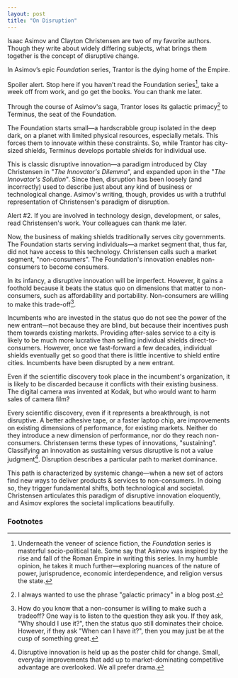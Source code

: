 ```yaml
---
layout: post
title: "On Disruption"
---
```


Isaac Asimov and Clayton Christensen are two of my favorite authors. Though they write about widely differing subjects, what brings them together is the concept of disruptive change.

In Asimov’s epic _Foundation_ series, Trantor is the dying home of the Empire. 

Spoiler alert. Stop here if you haven’t read the Foundation series[^1], take a week off from work, and go get the books. You can thank me later.

Through the course of Asimov's saga, Trantor loses its galactic primacy[^2] to Terminus, the seat of the Foundation.

The Foundation starts small—a hardscrabble group isolated in the deep dark, on a planet with limited physical resources, especially metals. This forces them to innovate within these constraints. So, while Trantor has city-sized shields, Terminus develops portable shields for individual use.

This is classic disruptive innovation—a paradigm introduced by Clay Christensen in "_The Innovator's Dilemma_", and expanded upon in the "_The Innovator's Solution_". Since then, disruption has been loosely (and incorrectly) used to describe just about any kind of business or technological change. Asimov's writing, though, provides us with a truthful representation of Christensen's paradigm of disruption.

Alert #2. If you are involved in technology design, development, or sales, read Christensen's work. Your colleagues can thank me later.

Now, the business of making shields traditionally serves city governments. The Foundation starts serving individuals&mdash;a market segment that, thus far, did not have access to this technology. Christensen calls such a market segment, "non-consumers". The Foundation's innovation enables non-consumers to become consumers.

In its infancy, a disruptive innovation will be imperfect. However, it gains a foothold because it beats the status quo on dimensions that matter to non-consumers, such as affordability and portability. Non-consumers are willing to make this trade-off[^3].

Incumbents who are invested in the status quo do not see the power of the new entrant—not because they are blind, but because their incentives push them towards existing markets. Providing after-sales service to a city is likely to be much more lucrative than selling individual shields direct-to-consumers. However, once we fast-forward a few decades, individual shields eventually get so good that there is little incentive to shield entire cities. Incumbents have been disrupted by a new entrant. 

Even if the scientific discovery took place in the incumbent's organization, it is likely to be discarded because it conflicts with their existing business. The digital camera was invented at Kodak, but who would want to harm sales of camera film?

Every scientific discovery, even if it represents a breakthrough, is not disruptive. A better adhesive tape, or a faster laptop chip, are improvements on existing dimensions of performance, for existing markets. Neither do they introduce a new dimension of performance, nor do they reach non-consumers. Christensen terms these types of innovations, "sustaining". Classifying an innovation as sustaining versus disruptive is not a value judgment[^4]. Disruption describes a particular path to market dominance.

This path is characterized by systemic change—when a new set of actors find new ways to deliver products & services to non-consumers. In doing so, they trigger fundamental shifts, both technological and societal. Christensen articulates this paradigm of disruptive innovation eloquently, and Asimov explores the societal implications beautifully.

### Footnotes
[^1]: Underneath the veneer of science fiction, the _Foundation_ series is masterful socio-political tale. Some say that Asimov was inspired by the rise and fall of the Roman Empire in writing this series. In my humble opinion, he takes it much further&mdash;exploring nuances of the nature of power, jurisprudence, economic interdependence, and religion versus the state. 
[^2]: I always wanted to use the phrase "galactic primacy" in a blog post.
[^3]: How do you know that a non-consumer is willing to make such a tradeoff? One way is to listen to the question they ask you. If they ask, "Why should I use it?", then the status quo still dominates their choice. However, if they ask "When can I have it?", then you may just be at the cusp of something great.
[^4]: Disruptive innovation is held up as the poster child for change. Small, everyday improvements that add up to market-dominating competitive advantage are overlooked. We all prefer drama.
